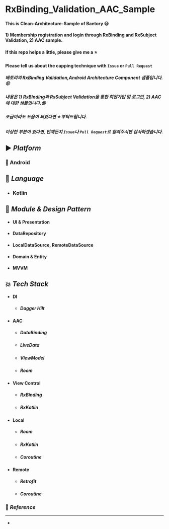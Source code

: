 # RxBinding_Validation_AAC_Sample
#### This is Clean-Architecture-Sample of Baetory :smiley:</br>
#### 1) Membership registration and login through RxBinding and RxSubject Validation, 2) AAC sample.</br>
#### If this repo helps a little, please give me a :star:</br>
#### Please tell us about the capping technique with ``Issue`` or ``Pull Request``</br>
##### 배토리의 RxBinding Validation,Android Architecture Component 샘플입니다.:stuck_out_tongue_closed_eyes:</br>
##### 내용은 1) RxBinding과 RxSubject Validation을 통한 회원가입 및 로그인, 2) AAC에 대한 샘플입니다.:stuck_out_tongue_closed_eyes:</br>
##### 조금이라도 도움이 되었다면 :star: 부탁드립니다.</br>
##### 이상한 부분이 있다면, 언제든지 ``Issue``나 ``Pull Request``로 알려주시면 감사하겠습니다.

## :arrow_forward: <i>Platform</i>
### :dizzy: Android

## :speech_balloon: <i>Language</i>
 - ### Kotlin 

## :large_orange_diamond: <i>Module & Design Pattern</i>
  - #### UI & Presentation
  - #### DataRepository
  - #### LocalDataSource, RemoteDataSource
  - #### Domain & Entity
  - #### MVVM
 
## :boom: <i>Tech Stack</i>
 - #### DI
   - ##### Dagger Hilt
   
 - #### AAC
   - ##### DataBinding
   - ##### LiveData
   - ##### ViewModel
   - ##### Room

 - #### View Control
   - ##### RxBinding
   - ##### RxKotlin

 - #### Local
   - ##### Room
   - ##### RxKotlin
   - ##### Coroutine

 - #### Remote
   - ##### Retrofit
   - ##### Coroutine
  
  

### :book: <i>Reference</i>
-----------------
 -
